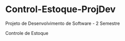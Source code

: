 # Control-Estoque-ProjDev

Projeto de Desenvolvimento de Software - 2 Semestre

Controle de Estoque
